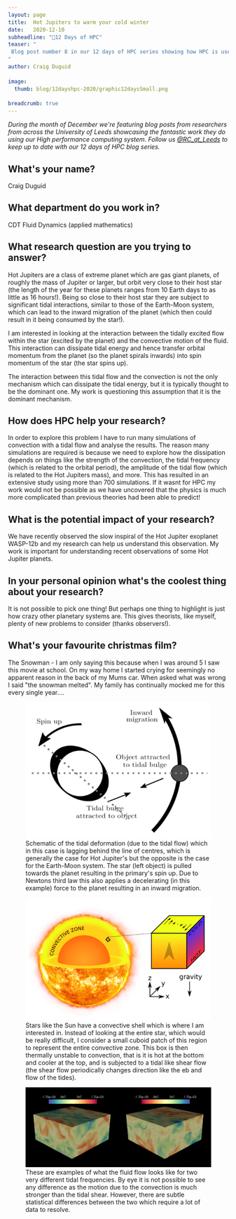```yaml
---
layout: page
title:  Hot Jupiters to warm your cold winter
date:   2020-12-10
subheadline: "🎄12 Days of HPC"
teaser: "
 Blog post number 8 in our 12 days of HPC series showing how HPC is used to study some extreme exoplanets!
"
author: Craig Duguid

image:
  thumb: blog/12dayshpc-2020/graphic12daysSmall.png

breadcrumb: true
---
```


_During the month of December we're featuring blog posts from researchers from across the University of Leeds showcasing the fantastic work they do using our High performance computing system. Follow us [@RC_at_Leeds](https://twitter.com/RC_at_leeds) to keep up to date with our 12 days of HPC blog series._

## What's your name?

Craig Duguid

## What department do you work in?

CDT Fluid Dynamics (applied mathematics)

## What research question are you trying to answer?

Hot Jupiters are a class of extreme planet which are gas giant planets, of roughly the mass of Jupiter or larger, but orbit very close to their host star (the length of the year for these planets ranges from 10 Earth days to as little as 16 hours!). Being so close to their host star they are subject to significant tidal interactions, similar to those of the Earth-Moon system, which can lead to the inward migration of the planet (which then could result in it being consumed by the star!).

I am interested in looking at the interaction between the tidally excited flow within the star (excited by the planet) and the convective motion of the fluid. This interaction can dissipate tidal energy and hence transfer orbital momentum from the planet (so the planet spirals inwards) into spin momentum of the star (the star spins up).

The interaction between this tidal flow and the convection is not the only mechanism which can dissipate the tidal energy, but it is typically thought to be the dominant one. My work is questioning this assumption that it is the dominant mechanism.

## How does HPC help your research?

In order to explore this problem I have to run many simulations of convection with a tidal flow and analyse the results. The reason many simulations are required is because we need to explore how the dissipation depends on things like the strength of the convection, the tidal frequency (which is related to the orbital period), the amplitude of the tidal flow (which is related to the Hot Jupiters mass), and more. This has resulted in an extensive study using more than 700 simulations. If it wasnt for HPC my work would not be possible as we have uncovered that the physics is much more complicated than previous theories had been able to predict!

## What is the potential impact of your research?

We have recently observed the slow inspiral of the Hot Jupiter exoplanet WASP-12b and my research can help us understand this observation. My work is important for understanding recent observations of some Hot Jupiter planets.

## In your personal opinion what's the coolest thing about your research?

It is not possible to pick one thing! But perhaps one thing to highlight is just how crazy other planetary systems are. This gives theorists, like myself, plenty of new problems to consider (thanks observers!).

## What's your favourite christmas film?

The Snowman - I am only saying this because when I was around 5 I saw this movie at school. On my way home I started crying for seemingly no apparent reason in the back of my Mums car. When asked what was wrong I said "the snowman melted". My family has continually mocked me for this every single year.... 

<figure>
  <div style="text-align:center;">
    <img src='/images/blog/12dayshpc-2020/day8/tidal_lag_Craig Duguid.png' alt='Schematic of the tidal deformation (due to the tidal flow)'/>
  </div>
  <figcaption>
Schematic of the tidal deformation (due to the tidal flow) which in this case is lagging behind the line of centres, which is generally the case for Hot Jupiter's but the opposite is the case for the Earth-Moon system. The star (left object) is pulled towards the planet resulting in the primary's spin up. Due to Newtons third law this also applies a decelerating (in this example) force to the planet resulting in an inward migration.
  </figcaption>
</figure>

<figure>
  <div style="text-align:center;">
    <img src='/images/blog/12dayshpc-2020/day8/star3png_Craig Duguid.png' alt='Stars like the Sun have a convective shell which is where I am interested in.'/>
  </div>
  <figcaption>
Stars like the Sun have a convective shell which is where I am interested in. Instead of looking at the entire star, which would be really difficult, I consider a small cuboid patch of this region to represent the entire convective zone. This box is then thermally unstable to convection, that is it is hot at the bottom and cooler at the top, and is subjected to a tidal like shear flow (the shear flow periodically changes direction like the eb and flow of the tides).
  </figcaption>
</figure>

<figure>
  <div style="text-align:center;">
    <img src='/images/blog/12dayshpc-2020/day8/ux_case2_and_8_Craig Duguid.png' alt='These are examples of what the fluid flow looks like for two very different tidal frequencies.'/>
  </div>
  <figcaption>
These are examples of what the fluid flow looks like for two very different tidal frequencies. By eye it is not possible to see any difference as the motion due to the convection is much stronger than the tidal shear. However, there are subtle statistical differences between the two which require a lot of data to resolve.
  </figcaption>
</figure>

